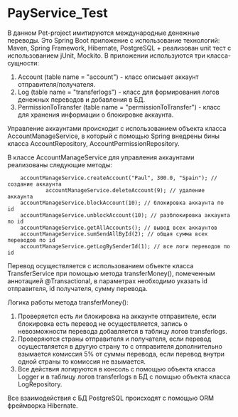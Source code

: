 # PayService_Test
В данном Pet-project имитируются международные денежные переводы.
Это Spring Boot приложение с использование технологий: Maven, Spring Framework, Hibernate, PostgreSQL + реализован unit тест с использованием jUnit, Mockito.
В приложении используются три класса-сущности:
1) Account (table name = "account") - класс описыает аккаунт отправителя/получателя.
2) Log (table name = "transferlogs") - класс для формирования логов денежных переводов и добавления в БД.
3) PermissionToTransfer (table name = "permissionToTransfer") - класс для хранения информации о блокировке аккаунта.

Управление аккаунтами происходит с использованием объекта класса AccountManageService, в который с помощью Spring внедрены бины класса AccountRepository, AccountPermissionRepository.

В классе AccountManageService для управления аккаунтами реализованы следующие методы:

		accountManageService.createAccount("Paul", 300.0, "Spain"); // создание аккаунта
                accountManageService.deleteAccount(9); // удаление аккаунта
		accountManageService.blockAccount(10); // блокировка аккаунта по id
		accountManageService.unblockAccount(10); // разблокировка аккаунта по id
		accountManageService.getAllAccounts(); // вывод всех аккаунтов
		accountManageService.sumSendAllById(2); // общая сумма всех переводов по id
		accountManageService.getLogBySenderId(1); // все логи переводов по id

Перевод осуществляется с использованием объекте класса TransferService при помощью метода transferMoney(), помеченным аннотацией @Transactional, в параметрах необходимо указать id отправителя, id получателя, сумму перевода.

Логика работы метода transferMoney():
1) Проверяется есть ли блокировка на аккаунте отправителе, если блокировка есть перевод не осуществляется, запись о невозможности перевода добавляется в таблицу логов transferlogs.
2) Проверяются страны отправителя и получателя, если перевод осуществляется в другую страну то с отправителя дополнительно взымается комиссия 5% от суммы перевода, если перевод внутри одной страны то комиссия не взымается.
3) Все действия логируются в консоль с помощью объекта класса Logger и в таблицу логов transferlogs в БД с помщью объекта класса LogRepository.

Все взаимодействия с БД PostgreSQL происходят с помощью ORM фреймворка Hibernate.


